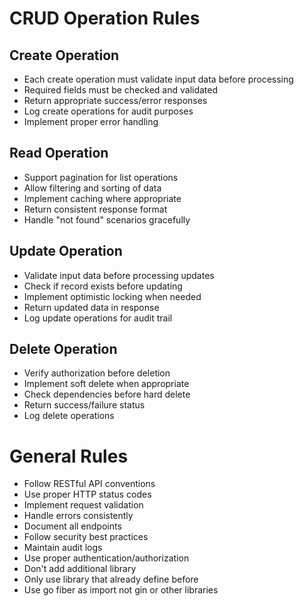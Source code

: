# CRUD Operation Rules

## Create Operation
- Each create operation must validate input data before processing
- Required fields must be checked and validated
- Return appropriate success/error responses
- Log create operations for audit purposes
- Implement proper error handling

## Read Operation 
- Support pagination for list operations
- Allow filtering and sorting of data
- Implement caching where appropriate
- Return consistent response format
- Handle "not found" scenarios gracefully

## Update Operation
- Validate input data before processing updates
- Check if record exists before updating
- Implement optimistic locking when needed
- Return updated data in response
- Log update operations for audit trail

## Delete Operation
- Verify authorization before deletion
- Implement soft delete when appropriate
- Check dependencies before hard delete
- Return success/failure status
- Log delete operations

# General Rules
- Follow RESTful API conventions
- Use proper HTTP status codes
- Implement request validation
- Handle errors consistently
- Document all endpoints
- Follow security best practices
- Maintain audit logs
- Use proper authentication/authorization
- Don't add additional library
- Only use library that already define before
- Use go fiber as import not gin or other libraries


